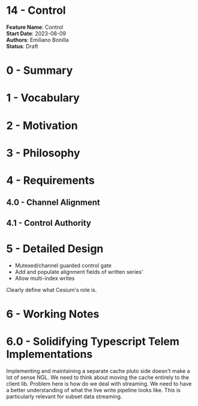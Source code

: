 # 14 - Control

**Feature Name**: Control <br />
**Start Date**: 2023-08-09 <br />
**Authors**: Emiliano Bonilla <br />
**Status**: Draft <br />

# 0 - Summary

# 1 - Vocabulary

# 2 - Motivation

# 3 - Philosophy

# 4 - Requirements

## 4.0 - Channel Alignment

## 4.1 - Control Authority

##

# 5 - Detailed Design

* Mutexed/channel guarded control gate
* Add and populate alignment fields of written series'
* Allow multi-index writes

Clearly define what Cesium's role is.

# 6 - Working Notes

# 6.0 - Solidifying Typescript Telem Implementations

Implementing and maintaining a separate cache pluto side doesn't make
a lot of sense NGL. We need to think about moving the cache entirely to the client
lib. Problem here is how do we deal with streaming. We need to have a better
understanding of what the live write pipeline looks like. This is particularly
relevant for subset data streaming.
